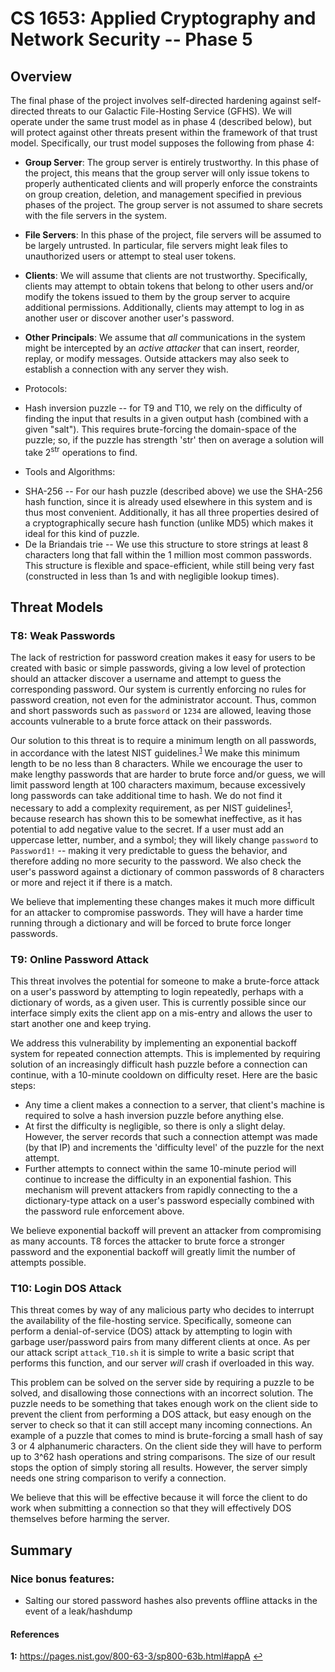# CS 1653: Applied Cryptography and Network Security -- Phase 5 #
## Overview ##
The final phase of the project involves self-directed hardening against self-directed threats to our Galactic File-Hosting Service (GFHS). We will operate under the same trust model as in phase 4 (described below), but will protect against other threats present within the framework of that trust model. Specifically, our trust model supposes the following from phase 4:  

-   **Group Server**: The group server is entirely trustworthy. In this phase of the project, this means that the group server will only issue tokens to properly authenticated clients and will properly enforce the constraints on group creation, deletion, and management specified in previous phases of the project. The group server is not assumed to share secrets with the file servers in the system.  

-   **File Servers**: In this phase of the project, file servers will be assumed to be largely untrusted. In particular, file servers might leak files to unauthorized users or attempt to steal user tokens.  

-   **Clients**: We will assume that clients are not trustworthy. Specifically, clients may attempt to obtain tokens that belong to other users and/or modify the tokens issued to them by the group server to acquire additional permissions. Additionally, clients may attempt to log in as another user or discover another user's password.  

-   **Other Principals**: We assume that *all* communications in the system might be intercepted by an *active attacker* that can insert, reorder, replay, or modify messages. Outside attackers may also seek to establish a connection with any server they wish.  


*   Protocols:  
-   Hash inversion puzzle -- for T9 and T10, we rely on the difficulty of finding the input that results in a given output hash (combined with a given "salt"). This requires brute-forcing the domain-space of the puzzle; so, if the puzzle has strength 'str' then on average a solution will take 2<sup>str</sup> operations to find.

*   Tools and Algorithms:  
-   SHA-256 -- For our hash puzzle (described above) we use the SHA-256 hash function, since it is already used elsewhere in this system and is thus most convenient. Additionally, it has all three properties desired of a cryptographically secure hash function (unlike MD5) which makes it ideal for this kind of puzzle.
-   De la Briandais trie -- We use this structure to store strings at least 8 characters long that fall within the 1 million most common passwords. This structure is flexible and space-efficient, while still being very fast (constructed in less than 1s and with negligible lookup times). 

## Threat Models ##
### T8: Weak Passwords ###
The lack of restriction for password creation makes it easy for users to be created with basic or simple passwords, giving a low level of protection should an attacker discover a username and attempt to guess the corresponding password. Our system is currently enforcing no rules for password creation, not even for the administrator account. Thus, common and short passwords such as `password` or `1234` are allowed, leaving those accounts vulnerable to a brute force attack on their passwords.

Our solution to this threat is to require a minimum length on all passwords, in accordance with the latest NIST guidelines.<sup id="a1">[1](#f1)</sup> We make this minimum length to be no less than 8 characters. While we encourage the user to make lengthy passwords that are harder to brute force and/or guess, we will limit password length at 100 characters maximum, because excessively long passwords can take additional time to hash.  We do not find it necessary to add a complexity requirement, as per NIST guidelines<sup id="a1">[1](#f1)</sup>, because research has shown this to be somewhat ineffective, as it has potential to add negative value to the secret. If a user must add an uppercase letter, number, and a symbol; they will likely change `password` to `Password1!` --  making it very predictable to guess the behavior, and therefore adding no more security to the password. We also check the user's password against a dictionary of common passwords of 8 characters or more and reject it if there is a match.  

We believe that implementing these changes makes it much more difficult for an attacker to compromise passwords. They will have a harder time running through a dictionary and will be forced to brute force longer passwords.


### T9: Online Password Attack ###
This threat involves the potential for someone to make a brute-force attack on a user's password by attempting to login repeatedly, perhaps with a dictionary of words, as a given user. This is currently possible since our interface simply exits the client app on a mis-entry and allows the user to start another one and keep trying.

We address this vulnerability by implementing an exponential backoff system for repeated connection attempts. This is implemented by requiring solution of an increasingly difficult hash puzzle before a connection can continue, with a 10-minute cooldown on difficulty reset. Here are the basic steps:  
-   Any time a client makes a connection to a server, that client's machine is required to solve a hash inversion puzzle before anything else.  
-   At first the difficulty is negligible, so there is only a slight delay. However, the server records that such a connection attempt was made (by that IP) and increments the 'difficulty level' of the puzzle for the next attempt.  
-   Further attempts to connect within the same 10-minute period will continue to increase the difficulty in an exponential fashion.
This mechanism will prevent attackers from rapidly connecting to the  a dictionary-type attack on a user's password especially combined with the password rule enforcement above.  

We believe exponential backoff will prevent an attacker from compromising as many accounts. T8 forces the attacker to brute force a stronger password and the exponential backoff will greatly limit the number of attempts possible.  

### T10: Login DOS Attack ###
This threat comes by way of any malicious party who decides to interrupt the availability of the file-hosting service. Specifically, someone can perform a denial-of-service (DOS) attack by attempting to login with garbage user/password pairs from many different clients at once. As per our attack script `attack_T10.sh` it is simple to write a basic script that performs this function, and our server *will* crash if overloaded in this way.  

This problem can be solved on the server side by requiring a puzzle to be solved, and disallowing those connections with an incorrect solution. The puzzle needs to be something that takes enough work on the client side to prevent the client from performing a DOS attack, but easy enough on the server to check so that it can still accept many incoming connections. An example of a puzzle that comes to mind is brute-forcing a small hash of say 3 or 4 alphanumeric characters. On the client side they will have to perform up to 3^62 hash operations and string comparisons. The size of our result stops the option of simply storing all results. However, the server simply needs one string comparison to verify a connection.  

We believe that this will be effective because it will force the client to do work when submitting a connection so that they will effectively DOS themselves before harming the server.  


## Summary ##


### Nice bonus features: ###
-   Salting our stored password hashes also prevents offline attacks in the event of a leak/hashdump

#### References ####
<b id="f1">1:</b> <https://pages.nist.gov/800-63-3/sp800-63b.html#appA> [↩](#a1)
